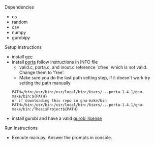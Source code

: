 Dependencies

- os
- random
- csv
- numpy
- gurobipy

Setup Instructions

- install [gcc](https://gcc.gnu.org/install/download.html)
- install [porta](https://porta.zib.de/) follow instructions in INFO file
  - valid.c, porta.c, and inout.c reference 'cfree' which is not valid. Change them to 'free'.
  - Make sure you do the last path setting step, if it doesn't work try setting the path manually 
  ```
  PATH=/bin:/usr/bin:/usr/local/bin:/Users/...porta-1.4.1/gnu-make/bin:${PATH}
  or if downloading this repo in gnu-make/bin 
  PATH=/bin:/usr/bin:/usr/local/bin:/Users/...porta-1.4.1/gnu-make/bin:/ThesisProject${PATH}
  ```
- install gurobi and have a valid [gurobi license](https://www.gurobi.com/academia/academic-program-and-licenses)

 
 Run Instructions
 
- Execute main.py. Answer the prompts in console.
